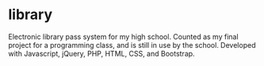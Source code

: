 # library
Electronic library pass system for my high school. Counted as my final project for a programming class, and is still in use by the school. Developed with Javascript, jQuery, PHP, HTML, CSS, and Bootstrap.
